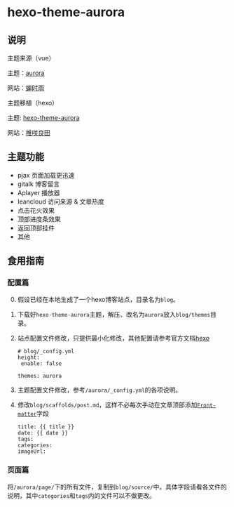 # hexo-theme-aurora

## 说明

主题来源（vue）

主题：[aurora](https://github.com/chanshiyucx/aurora)

网站：[蝉时雨](https://chanshiyu.com)

主题移植（hexo）

主题: [hexo-theme-aurora](https://github.com/sanshiliuxiao/hexo-theme-aurora)

网站：[椎咲良田](https://sanshiliuxiao.top)

## 主题功能

* pjax 页面加载更迅速
* gitalk 博客留言
* Aplayer 播放器
* leancloud 访问来源 & 文章热度
* 点击花火效果
* 顶部进度条效果
* 返回顶部挂件
* 其他


## 食用指南

### 配置篇

0. 假设已经在本地生成了一个hexo博客站点，目录名为`blog`。

1. 下载好`hexo-theme-aurora`主题，解压、改名为`aurora`放入`blog/themes`目录。

2. 站点配置文件修改，只提供最小化修改，其他配置请参考官方文档[hexo](https://hexo.io/zh-cn/docs/index.html)

   ```
   # blog/_config.yml
   height:
   	enable: false
   
   themes: aurora
   ```

3. 主题配置文件修改，参考`/aurora/_config.yml`的各项说明。

4. 修改`blog/scaffolds/post.md`，这样不必每次手动在文章顶部添加[`Front-matter`](https://hexo.io/zh-cn/docs/front-matter)字段

   ```
   title: {{ title }}
   date: {{ date }}
   tags:
   categories:
   imageUrl: 
   ```

### 页面篇

将`/aurora/page/`下的所有文件，复制到`blog/source/`中。具体字段请看各文件的说明，其中`categories`和`tags`内的文件可以不做更改。














